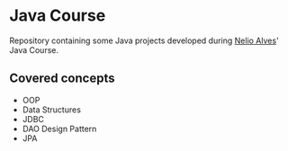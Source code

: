 # Java Course
Repository containing some Java projects developed during [Nelio Alves](https://github.com/acenelio)' Java Course.
## Covered concepts
- OOP
- Data Structures
- JDBC
- DAO Design Pattern
- JPA
